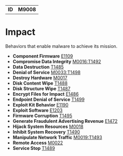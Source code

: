|||
|--|-----|
|**ID**|**M9008**|

# Impact #
Behaviors that enable malware to achieve its mission.

* **Component Firmware** [E1109](https://github.com/MBCProject/mbc-markdown/blob/master/persistence/component-firmware.md)
* **Compromise Data Integrity** [M0016:T1492](https://github.com/MBCProject/mbc-markdown/blob/master/impact/compromise-data.md)
* **Data Destruction** [T1485](https://github.com/MBCProject/mbc-markdown/blob/master/impact/data-destruction.md)
* **Denial of Service** [M0033:T1498](https://github.com/MBCProject/mbc-markdown/blob/master/impact/denial-of-service.md)
* **Destroy Hardware** [M0017](https://github.com/MBCProject/mbc-markdown/blob/master/impact/destroy-hardware.md)
* **Disk Content Wipe** [T1488](https://github.com/MBCProject/mbc-markdown/blob/master/impact/disk-content-wipe.md)
* **Disk Structure Wipe** [T1487](https://github.com/MBCProject/mbc-markdown/blob/master/impact/disk-structure-wipe.md)
* **Encrypt Files for Impact** [E1486](https://github.com/MBCProject/mbc-markdown/blob/master/impact/encrypt-impact.md)
* **Endpoint Denial of Service** [T1499](https://github.com/MBCProject/mbc-markdown/blob/master/impact/endpoint-denial-of-service.md)
* **Exploit Kit Behavior** [E1190](https://github.com/MBCProject/mbc-markdown/blob/master/impact/exploit-kit-behavior.md)
* **Exploit Software** [E1203](https://github.com/MBCProject/mbc-markdown/blob/master/execution/exploit-software.md)
* **Firmware Corruption** [T1495](https://github.com/MBCProject/mbc-markdown/blob/master/execution/firmware-corruption.md)
* **Generate Fraudulent Advertising Revenue** [E1472](https://github.com/MBCProject/mbc-markdown/blob/master/impact/generate-fraud-rev.md)
* **Hijack System Resources** [M0018](https://github.com/MBCProject/mbc-markdown/blob/master/impact/hijack-sys-resources.md)
* **Inhibit System Recovery** [T1490](https://github.com/MBCProject/mbc-markdown/blob/master/impact/inhibit-system-recovery.md)
* **Manipulate Network Traffic** [M0019:T1493](https://github.com/MBCProject/mbc-markdown/blob/master/impact/manipulate-network-traffic.md)
* **Remote Access** [M0022](https://github.com/MBCProject/mbc-markdown/blob/master/impact/remote-access.md)
* **Service Stop** [T1489](https://github.com/MBCProject/mbc-markdown/blob/master/impact/service-stop.md)